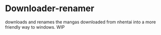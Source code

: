 # Downloader-renamer
downloads and renames the mangas downloaded from nhentai into a more friendly way to windows. WIP
